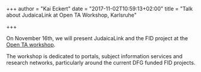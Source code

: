 +++
author = "Kai Eckert"
date = "2017-11-02T10:59:13+02:00"
title = "Talk about JudaicaLink at Open TA Workshop, Karlsruhe"

+++

On November 16th, we will present JudaicaLink and the FID project at the [Open TA workshop](https://www.openta.net/workshops). 

The workshop is dedicated to portals, subject information services and research networks, particularly around the current DFG funded FID projects.

